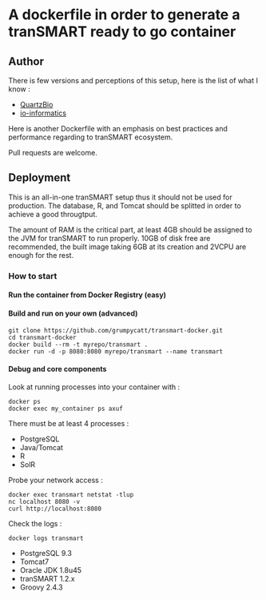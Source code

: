 # A dockerfile in order to generate a tranSMART ready to go container

## Author
There is few versions and perceptions of this setup, here is the list of what I know :
* [QuartzBio](https://github.com/quartzbio/transmart-docker)
* [io-informatics](https://github.com/io-informatics/transmart-docker)

Here is another Dockerfile with an emphasis on best practices and performance regarding to tranSMART ecosystem.

Pull requests are welcome.

## Deployment
This is an all-in-one tranSMART setup thus it should not be used for production. The database, R, and Tomcat should be splitted in order to achieve a good througtput.

The amount of RAM is the critical part, at least 4GB should be assigned to the JVM for tranSMART to run properly.
10GB of disk free are recommended, the built image taking 6GB at its creation and 2VCPU are enough for the rest.

### How to start

#### Run the container from Docker Registry (easy)


#### Build and run on your own (advanced)
    git clone https://github.com/grumpycatt/transmart-docker.git
    cd transmart-docker
    docker build --rm -t myrepo/transmart .
    docker run -d -p 8080:8080 myrepo/transmart --name transmart


#### Debug and core components
Look at running processes into your container with :

    docker ps
    docker exec my_container ps axuf

There must be at least 4 processes :
- PostgreSQL
- Java/Tomcat
- R
- SolR

Probe your network access :

    docker exec transmart netstat -tlup
    nc localhost 8080 -v
    curl http://localhost:8080

Check the logs :

    docker logs transmart

* PostgreSQL 9.3
* Tomcat7
* Oracle JDK 1.8u45
* tranSMART 1.2.x
* Groovy 2.4.3
